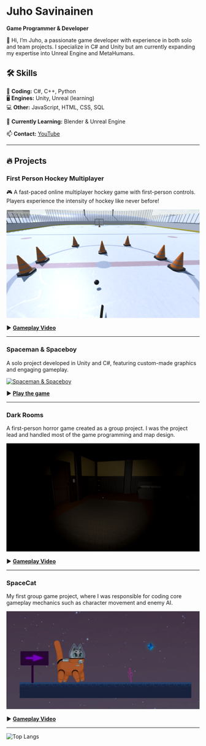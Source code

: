 # Juho Savinainen  
**Game Programmer & Developer**  

👋 Hi, I’m Juho, a passionate game developer with experience in both solo and team projects. I specialize in C# and Unity but am currently expanding my expertise into Unreal Engine and MetaHumans.  

## 🛠 Skills  
💾 **Coding:** C#, C++, Python  
🖥️ **Engines:** Unity, Unreal (learning)  
💻 **Other:** JavaScript, HTML, CSS, SQL  

🚀 **Currently Learning:** Blender & Unreal Engine  

📫 **Contact:** [YouTube](https://www.youtube.com/@Diskokeisari/featured)  

---

## 🔥 Projects  

### **First Person Hockey Multiplayer**  
🎮 A fast-paced online multiplayer hockey game with first-person controls. Players experience the intensity of hockey like never before!  

[![Watch Gameplay](https://raw.githubusercontent.com/Erto87/Erto87/main/FPH.png?width=1193&height=671)](https://www.youtube.com/watch?v=jUX5UMskR-0&ab_channel=Diskokeisari)  

▶️ **[Gameplay Video](https://www.youtube.com/watch?v=jUX5UMskR-0&ab_channel=Diskokeisari)**  

---

### **Spaceman & Spaceboy**  
A solo project developed in Unity and C#, featuring custom-made graphics and engaging gameplay.  

[![Spaceman & Spaceboy](https://img.itch.zone/aW1nLzE4OTE5MzE3LnBuZw==/315x250%23c/F%2BWus1.png)](https://juhosavi.itch.io/spacegame)  

▶️ **[Play the game](https://juhosavi.itch.io/spacegame)**  

---

### **Dark Rooms**  
A first-person horror game created as a group project. I was the project lead and handled most of the game programming and map design.  

[![Dark Rooms](https://raw.githubusercontent.com/Erto87/Erto87/main/DarkRooms.png)](https://www.youtube.com/watch?v=7ZX4Ji5UHEM&ab_channel=Diskokeisari)  

▶️ **[Gameplay Video](https://www.youtube.com/watch?v=7ZX4Ji5UHEM&ab_channel=Diskokeisari)**  

---

### **SpaceCat**  
My first group game project, where I was responsible for coding core gameplay mechanics such as character movement and enemy AI.  

[![SpaceCat](https://github.com/Juhosavi/games/blob/main/SpaceCatGame/spaccat2.jpg)](https://youtu.be/9X_vHkCXZ6A)  

▶️ **[Gameplay Video](https://youtu.be/9X_vHkCXZ6A)**  

---

![Top Langs](https://github-readme-stats.vercel.app/api/top-langs/?username=Juhosavi&layout=compact)
